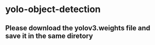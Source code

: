 # yolo-object-detection

## Please download the yolov3.weights file and save it in the same diretory
